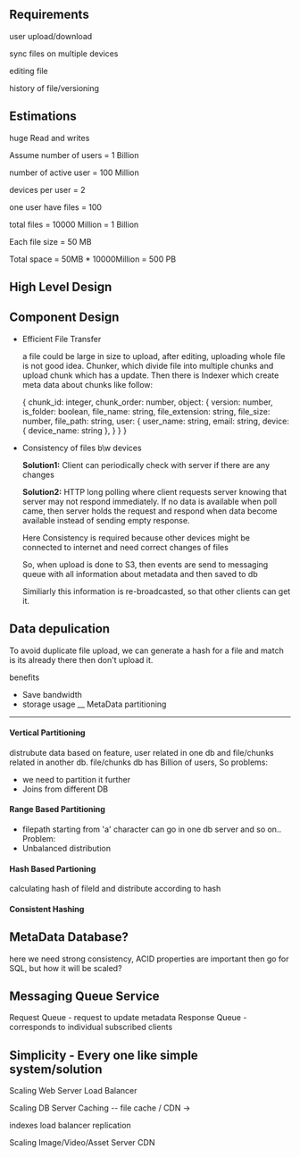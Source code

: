 Requirements 
------------
user upload/download

sync files on multiple devices 

editing file

history of file/versioning

Estimations
------------
huge Read and writes 

Assume number of users = 1 Billion

number of active user = 100 Million

devices per user = 2

one user have files = 100

total files = 10000 Million = 1 Billion

Each file size = 50 MB

Total space = 50MB * 10000Million = 500 PB

High Level Design
-----------------


Component Design
----------------

- Efficient File Transfer

    a file could be large in size to upload, after editing, uploading whole file is not good idea.
    Chunker, which divide file into multiple chunks and upload chunk which has a update. Then there is Indexer which create meta data about chunks like follow:
    
    
    {
        chunk_id: integer,
        chunk_order: number,
        object: {
            version: number,
            is_folder: boolean,
            file_name: string,
            file_extension: string,
            file_size: number,
            file_path: string,
            user: {
                user_name: string,
                email: string,
                device: {
                    device_name: string
                },
            }
        }
    }

- Consistency of files b\w devices
    
    **Solution1:** Client can periodically check with server if there are any changes
    
    **Solution2:** HTTP long polling where client requests server knowing that server may not respond immediately. If no data is available when poll came,
     then server holds the request and respond when data become available instead of sending empty response. 
     
    Here Consistency is required because other devices might be connected to internet and need correct changes of files
    
    So, when upload is done to S3, then events are send to messaging queue with all information about metadata and then saved to db
    
    Similiarly this information is re-broadcasted, so that other clients can get it.


Data depulication
-----------------

To avoid duplicate file upload, we can generate a hash for a file and match is its already there then don't upload it.

benefits

* Save bandwidth
* storage usage
__
MetaData partitioning
---------------------

#### Vertical Partitioning 
  distrubute data based on feature, user related in one db and file/chunks related in another db.
  file/chunks db has Billion of users, So problems:
  - we need to partition it further
  - Joins from different DB

#### Range Based Partitioning
  - filepath starting from 'a' character can go in one db server and so on..
  Problem:
  - Unbalanced distribution

#### Hash Based Partioning
  calculating hash of fileId and distribute according to hash

#### Consistent Hashing

MetaData Database?
------------------
here we need strong consistency, ACID properties are important then go for SQL, but how it will be scaled?


Messaging Queue Service
-----------------------
Request Queue - request to update metadata
Response Queue - corresponds to individual subscribed clients

Simplicity - Every one like simple system/solution
------------
Scaling Web Server
Load Balancer

Scaling DB Server
Caching -- file cache / CDN -> 

indexes
load balancer
replication



Scaling Image/Video/Asset Server
CDN


